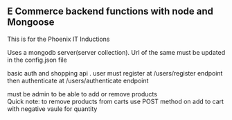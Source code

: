 ## E Commerce backend functions with node and Mongoose
This is for the Phoenix IT Inductions

Uses a mongodb server(server collection). Url of the same must be updated in the config.json file

basic auth and shopping api .
user must register at /users/register endpoint 
then authenticate at /users/authenticate endpoint

must be admin to be able to add or remove products</br>
Quick note:
to remove products from carts use POST method on add to cart with negative vaule for quantity 
